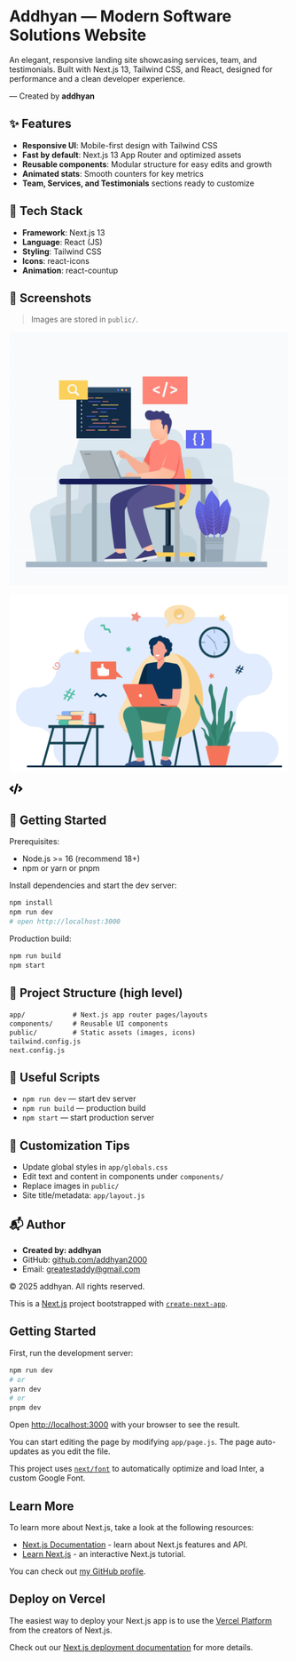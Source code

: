 # Addhyan — Modern Software Solutions Website

An elegant, responsive landing site showcasing services, team, and testimonials. Built with Next.js 13, Tailwind CSS, and React, designed for performance and a clean developer experience.

— Created by **addhyan**

## ✨ Features
- **Responsive UI**: Mobile-first design with Tailwind CSS
- **Fast by default**: Next.js 13 App Router and optimized assets
- **Reusable components**: Modular structure for easy edits and growth
- **Animated stats**: Smooth counters for key metrics
- **Team, Services, and Testimonials** sections ready to customize

## 🧱 Tech Stack
- **Framework**: Next.js 13
- **Language**: React (JS)
- **Styling**: Tailwind CSS
- **Icons**: react-icons
- **Animation**: react-countup

## 📸 Screenshots
> Images are stored in `public/`.

![Hero](public/hero.jpg)

![About](public/about1.jpg)

![Logo](public/Logo.svg)

## 🚀 Getting Started

Prerequisites:
- Node.js >= 16 (recommend 18+)
- npm or yarn or pnpm

Install dependencies and start the dev server:

```bash
npm install
npm run dev
# open http://localhost:3000
```

Production build:

```bash
npm run build
npm start
```

## 📂 Project Structure (high level)

```
app/            # Next.js app router pages/layouts
components/     # Reusable UI components
public/         # Static assets (images, icons)
tailwind.config.js
next.config.js
```

## 🔧 Useful Scripts
- `npm run dev` — start dev server
- `npm run build` — production build
- `npm start` — start production server

## 🧭 Customization Tips
- Update global styles in `app/globals.css`
- Edit text and content in components under `components/`
- Replace images in `public/`
- Site title/metadata: `app/layout.js`

## 📬 Author
- **Created by: addhyan**
- GitHub: [github.com/addhyan2000](https://github.com/addhyan2000)
- Email: [greatestaddy@gmail.com](mailto:greatestaddy@gmail.com)

© 2025 addhyan. All rights reserved.

This is a [Next.js](https://nextjs.org/) project bootstrapped with [`create-next-app`](https://github.com/vercel/next.js/tree/canary/packages/create-next-app).

## Getting Started

First, run the development server:

```bash
npm run dev
# or
yarn dev
# or
pnpm dev
```

Open [http://localhost:3000](http://localhost:3000) with your browser to see the result.

You can start editing the page by modifying `app/page.js`. The page auto-updates as you edit the file.

This project uses [`next/font`](https://nextjs.org/docs/basic-features/font-optimization) to automatically optimize and load Inter, a custom Google Font.

## Learn More

To learn more about Next.js, take a look at the following resources:

- [Next.js Documentation](https://nextjs.org/docs) - learn about Next.js features and API.
- [Learn Next.js](https://nextjs.org/learn) - an interactive Next.js tutorial.

You can check out [my GitHub profile](https://github.com/addhyan2000).

## Deploy on Vercel

The easiest way to deploy your Next.js app is to use the [Vercel Platform](https://vercel.com/new?utm_medium=default-template&filter=next.js&utm_source=create-next-app&utm_campaign=create-next-app-readme) from the creators of Next.js.

Check out our [Next.js deployment documentation](https://nextjs.org/docs/deployment) for more details.
